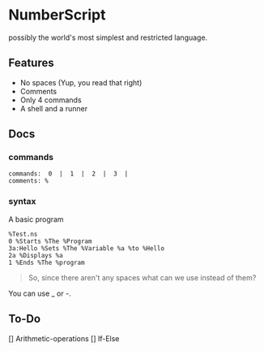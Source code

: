 # NumberScript

possibly the world's most simplest and restricted language.

## Features

- No spaces (Yup, you read that right)
- Comments
- Only 4 commands
- A shell and a runner

## Docs

### commands

```
commands:  0  |  1  |  2  |  3  |
comments: %
```

### syntax

A basic program
```
%Test.ns
0 %Starts %The %Program
3a:Hello %Sets %The %Variable %a %to %Hello
2a %Displays %a
1 %Ends %The %program
```

>So, since there aren't any spaces what can we use instead of them?

You can use _ or -.

## To-Do

[] Arithmetic-operations
[] If-Else